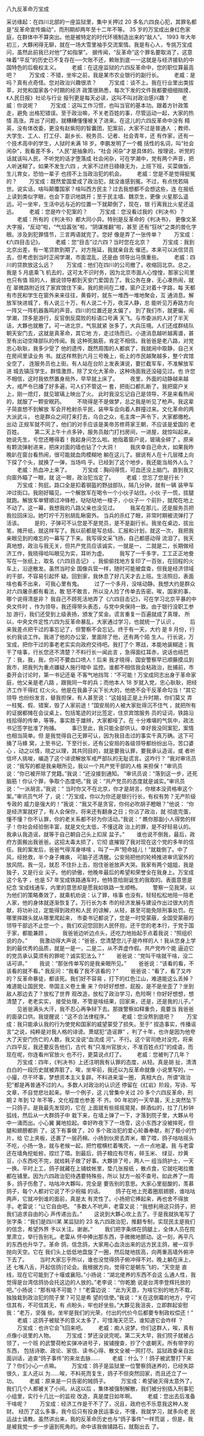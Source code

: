 ﻿八九反革命万宝成

采访缘起：在四川北部的一座监狱里，集中关押过 20 多名六四良心犯，其罪名都是“反革命宣传煽动”，而刑期却两年至十二年不等。
   35 岁的万宝成出身红色家庭，在群体中不算突出。他是被特定的时代环境制造出来的“敌人”。
   1993 年大年初三，大夥闲得无聊，就在一场大雪里袖手交流案情。我是有心人，专挑万宝成问，虽然此前我已对他“了如指掌”。
   据传闻，“反革命”这个罪名要取消了，这意味着“平反”的历史已不复存在──欠账不还，赖账到底一一这就是与经济接轨的中国特色的后极权主义。
   　　老威：在这座监狱的六四反革命中，您的职位算最高吧？
   　　万宝成：不错，坐牢之前，我是某市农业银行的副行长。
   　　老威：是吗？真有点奇怪。您对政治兴趣很浓？
   　　万宝成：谈不上。我在行业里出类拔萃，对党和国家各个时期的经济
   政策很熟悉，每次下发的文件我都要细细揣摸，《人民日报》社论与行业
   报刊更是每天必读，这叫不叫对政治感兴趣？
   　　老威：你说呢？
   　　万宝成：这叫工作习惯，也叫当官的基本功。跟着方针政策走，避免
   出格犯错误。至于政治嘛，不关老百姓的事，尽管运动一起，大家的热情
   高涨。弄出了问题，就糟糟懂懂被关了进来。在这儿的六四反革命中没有
   精英，没有体改委，更没有赵紫阳的智囊团，犯案前，大家不过是普通人
   ；教师、大学生、工人、打工仔、副乡长、税务员、记者、社会青年，还
   有作家，还有一个技术高中的学生，人狱时未满 18 岁。李鹏发明了一个概
   括性的名词，叫“社会闲杂”，我看差不多，“人民”是抽象的，“社会
   闲杂”才是具体的。按理说，听党的话就该叫人民，不听党的话才堕落成
   社会闲杂，可在学潮中，党有两个声音，把人听迷糊了。如果不发生六四
   ，大家不过终日碌碌无为，上班下班，买菜做饭，生儿育女，恐怕一辈子
   也捞不上当政治犯的机会。
   　　老威：您是不是觉得挺冤的？
   　　万宝成：既然爱国爱成了政治犯，就没谁感到冤。不过，有点恍若隔
   世。说实话，啥叫颠覆国家？啥叫西方民主？过去我想都不会想这些，连
   在报纸上读到类似字眼，也会下意识地跳开；至于民主墙、魏京生，更像
   火星那么遥远。可一坐牢，生活中远与近的位置一下就颠倒了，现在，银
   行离我比火星还遥远。
   　　老威：您是咋个犯案的？
   　　万宝成：您没看过我的《判决书》？
   　　老威：所有的《判决书》都大同小异。特别是反革命的《判决书》，
   更像文革大字报，“反动”啦，“气焰嚣张”啦，“阴谋推翻”啦，甚至
   还有“狂吠”之类的兽化字眼。涉及到犯罪情节，三言两语就完了。您好
   像是弄了一张传单？
   　　万宝成：《六四目击记》。
   　　老威：您“目击”过六四？当时您在北京？
   　　万宝成：我到北京出差，有一笔贷款到期了。对方拖延，我就亲自去
   催还。本来可以派信贷员去，但考虑到当时正闹学潮，市面混乱，还是由
   领导出马慎重些。
   　　老威：四川的贷款放这么远？
   　　万宝成：他们在四川的公司撤了，收缩回北京。总之，我是 5 月底乘飞
   机去的，这可太不识时务，因为北京市面人心惶惶，那家公司里也只有值
   班的人，据说领导都到天安门爱国去了。我公务在身，无心凑热闹，就在
   翠微路附近找了家宾馆住下来。我的房间在二楼，窗户正对着十字路，每
   天都有市民和学生在窗外来来往往，黄昏时，就东一堆西一堆地聚会，互
   通消息。解放军快进城了，有人说三十万，有人说二十万，夜深人静，总
   能听见万寿路方向一阵又一阵机器轰鸣的声音。四川的位置还是太偏了，
   到了我们市，就更偏，闹学潮，顶多是游行，反官倒反腐败的标语口号满
   天飞。与市委派的人对了半天话，大夥也就散了。可一进北京，气氛就紧
   张多了，大兵压境。人们还成群结队朝天安门去，这就是真革命，其它地
   方，走过场而已。小道消息越听越离谱，甚至有出动空降部队的传闻。我
   这种死脑筋，肯定不相信。我爸爸是老八路，对党忠心耿耿，我多少受了
   他的遗传，既然周围的人都疯了，我就闹中取静，自己关在房间里读业务
   书。就这样熬到六月三号晚上，街上的市民越聚越多，整个宾馆全空了，
   连服务员也上街。有人站在台阶上发表演说，要拦截军车，不准解放军进
   城去镇压学生。群情激昂，除了文化大革命，这种场面我还没碰见过。也
   许您不相信，这时我依然置身局外，早早就上床了。
   　　夜里，外面的动静越来越大，戒严令已播了好多遍，可人们不管这一
   套，把街口都扎断了。我把窗户关上，刚一熄灯，就见玻璃上映出了火。
   此时我没忘记自己是领导，不是来看热闹的，就服了一颗安眠药。
   　　不晓得是不是做梦，总之我是听见了枪声。我这辈子简直想不到解放
   军会开枪射杀平民，装甲车会向着人群撞过来。文化革命的两大派武斗，
   也是群众之间打来打去，乌合之众，毛主席一声令下，大家都缴枪。出动
   正规军就不同了，他们的对手应该是美帝苏修蒋家王朝，不应该是爱国的
   老百姓。
   　　第二天上午十点多钟，服务员敲门打扫房间，一进屋，就惊叫起来。
   她说先生，亏您还睡得着！我起身问怎么啦。她指着窗户说，玻璃全碎了
   。原来有颗流弹射进来，把床对面的墙也钻了个大洞！
   　　我庆幸自己命大，如果我昨晚趴在窗台看热闹，很可能就血肉模糊地
   躺在这儿了。据说有人在十几层楼上向下探了个头，就换了一弹，当场呜
   乎。已经到了这个地步，我还能当局外人么？
   　　老威：热血冲上来了。
   　　万宝成：胸闷得慌，可血还没上脑门。直到我又向窗外瞄了一眼，就
   这一眼，政治犯当定了。
   　　老威：您忘了您是行长？
   　　万宝成：狗屁。路口全是扣着钢盔的野战部队，隔几分钟，就有一辆
   装甲车冲过街口。我刚好瞄见，一个解放军在喝令一个小伙子站住。小伙
   子一慌，拔腿就跑。解放军单臂顺过冲锋枪，哒哒哒地一梭子，小伙子一
   个前扑，就爬在地上不动了。这一幕，我想我的八路父亲也没见过。
   　　我呆在那儿，还是服务员把我拉回床沿。她叮咛千万别胡乱瞅窗外。
   当兵的杀红了眼，非常时期被流弹打了活该。
   　　是的，子弹可不认您是不是党员，是不是副行长。我坐在桌边，拔出
   笔，摊开纸，就这样写了。我以前都是写总结、汇报和计划，就这一次，
   我把我亲眼见到的难忘的一幕写了下来。我写得文采飞扬，自己都感动得
   流泪了。我天真地想，政治与我无关，但共产党员应该诚实，一就是一，
   二就是二，长期做经济工作，我晓得哈叫眼见为实，耳听为虚。
   　　我写了一千多字，工工正正地誊写在一张纸上，取名《六四目击记》
   。我偷偷找地方复印了一百张，在回程的火车上，沿途散发。虽然当时全
   国像兵营一样，随时可能被盘查，但我是经济领域的干部，不容易引起怀
   疑。回到家，我休息了好几天才去上班。生活照旧，表面啥也看不出来，
   可我心里有鬼。
   　　过了一个多月，没啥动静。我想大约是群众对六四屠杀都有看法，敢
   怒不敢言，所以没人捡了传单去告密。唉，国家的事，哪个说得清是非？
   我自己不顾死活地弄了《六四目击记》，可在学习北京平暴的中央文件时
   ，作为领导，我还得带头表态，与党中央保持一致。由于银行没职工参加
   游行，我们还受到上级表扬，颁发了奖金。谎言重复一百遍就成了真理，
   所以，中央文件定性六四为反革命暴乱，大家通过学习，也就统一了认识
   。
   　　后来我差点把干过的事忘记了，但警察不会忘记。终于有一天，大约
   是 8 月份，行长约我谈工作。我进了他的办公室，里面除了他，还有两个陌
   生人。行长说，万宝成，把你干过的事老老实实向政府交待吧。我打了个
   寒战，本能地装糊途；我干了啥事，行长您还不清楚？不料行长一闻此言
   ，急得面红耳赤，说话也结巴了：我，我，我，你可不要血口喷人！后来
   我才晓得，国安警察早已顺藤摸瓜到我市，把我列为重点嫌疑人施行暗中
   监控。谁都不相信我会粘政治，批捕前，市委开会讨论时，第一书记还毫
   不客气地挡驾：“不可能！万宝成同志出身于革命家庭，他父亲是老八路
   ，跟我同一年的兵；而他本人 18 岁就入党，忠心耿耿，把经济工作干得红
   红火火。他是在我鼻子尖下长大的，他绝不会干反革命勾当！”其它领导
   也纷纷发言，替我担保，有人甚至说：“这娃娃正是上升时期，你们莫又
   弄一柱冤、假、错案，毁了人家前途！”国安局的人被大家批得沉不住气
   ，就把所有的证据都摊在会议桌上，包括笔迹的对比签定，住京宾馆服务
   员的证词，铁路沿线拾得的传单，等等。事实胜于雄辨，大家都哑了。在
   十分难堪的气氛中，政法书记签字批准了拘捕。
   　　事已至此，我只能全部供认。幸好我没同案犯，案情也相当简单。但
   是我觉得自己无罪可认，因为我目击过的事实千真万确。这下可捅了马蜂
   窝，上至书记，下至行长，还有公安局的各级领导都纷纷出马，苦口婆心
   ，动之以情，晓之以理，其共同目的，就是要我认罪，要我承认造谣，或
   者听信坏人挑唆，编造了这个诽谤解放军戒严部队的无耻谎言。这咋行？
   ”我对审讯员说：“我写的都是我亲眼所见，我以一个共产党干部的人格
   来担保！”审讯员说：“你已被开除了党籍。”我说：“还没接到通知。
   ”审讯员说：“落到这一步，还死脑筋！你认个罪，争取个态度吧。”我
   说：“共产党员的态度就是诚实。”审讯员说：“一派胡言。”我说：“
   当时你又不在北京，你才是胡言，你根本没资格审这个案。”审讯员气坏
   了，说：“万宝成，你以为你还是银行行长，有权有势？无产阶级专政的
   威力是强大的！”我说：“我又不是贪官，你何必吹胡子瞪眼？”他说：
   “你是经济案就好了，有人会保你，将来还有翻身之日；你沾了政治，就
   彻底完蛋，懂不懂？你不认罪，你的老关系都不好为你活动。”我说：“
   瞧你那副小人得势的样子！你社会经验倒丰富，就是文化太低，不懂这政
   治上的罪，是不好轻易认的。我承认我造谣，就等于自己朝自己头上扣尿
   盆子。”
   　　谁也说不倒我，最后，政府方面搬出我爸爸。这招太毒太损了，它彻
   底摧毁了我对现在这个党的多年的信任。我的案发后，爸爸气得浑身哆嗦
   ，叫了一声“短命娃儿！”就栽倒了。中了风，经抢救，半个身子瘫痪，
   可脑子还清醒。公安局把他的轮椅推进审讯室外的放风院。我一见，就忍
   不住扑上去，抱住爸爸放声大哭。我家有两个姐姐，我是独子，又是行业
   尖子。他的骄傲，他晚年最后的希望和荣誉全在我身上。万宝成这个名字
   ，也是 57 年宝成铁路通车时，他特意给刚诞生的我取的。表面意思是纪念
   宝成线通车，内里的意思却是愿我如铁路一生顺畅。
   　　警察一见我哭，以为他们的策略奏效了，就乘机劝说：认了罪，啥事
   也没有。轻轻松松地陪一陪老人家，他的身体就逐渐恢复了。万行长为本
   市的经济发展与建设作出过很大的贡献，将功补过，定能得到政府和人民
   的谅解，从轻，甚至可能免除刑事处罚。在哪里摔跟头就从哪里爬起来，
   市委书记都说了，您是一时受蒙蔽，全国受蒙蔽的领导干部远不止您一个
   。我们欢迎您回到人民怀抱，还干您的老本行，于党于国于家，都能兼顾
   。
   　　我爸爸边听边点头，还吃力地抬起手点着我说：“照组织说的办。”
   　　我激动得大声说：“爸爸，您清楚您儿子是咋样的人！我从您身上学
   到的最优秀的品质，就是一是一，二是二，从不弄虚作假。共产党咋个能
   逼迫它的党员承认莫须有的罪呢？诚实犯法么？”
   　　爸爸说：“党叫干啥就干啥，没二话可讲。”
   　　我说：“那张传单写的是我亲眼所见。”
   　　爸爸说：“该看的看，不该看的就不看。”
    我反问：“我看了我不该看的？”
   　　爸爸说：“看了，看了又咋的？反革命暴徒，都该死。我们好不容易
   ，打下的红色江山，难道能这么丢掉？难道能让国民党、帝国主义卷土重
   来？你好好想想，屁股，是不是坐歪了？坐到敌人那边去了？放松了世界
   观改造，放松了政治学习，危险啊！你好好想想，想清楚了，老老实实，
   接受处理，不管是啥结果，回家来，还是，还是我的儿子。”
   　　见爸爸满头大汗，我不忍心再争辩下去。那拨警察如释重负，竟要当
   我爸爸的面录口供。我提醒说：“这不合法律程序。”
   　　老威：您没熬到底吧？
   　　万宝成：我只能承认我的行为使党和国家的威望蒙受了损失。至于“
   捏造事实，传播谣言”之说，纯粹是对我人格的诽谤。萧斌犯“造谣罪”
   ，判了十年，也许是因为他夸大了天安门伤亡的人数，我又没说“血流成
   河”。不行。这个官司绝对没完，将来六四平反，我还要反告他们，古代
   有“只准州官放火，不准百姓点灯”的成语，而现在呢，你连看州官放火
   也不行，更莫说点灯了。
   　　老威：您被判了几年？
   　　万宝成：四年，《判决书》上还注明我有认罪的态度，从轻。真是胡
   扯，清清白白的一段历史就被弄脏了。唉，坐牢前，我还以为反革命就像
   小说里写的，一小撮，尽干坏事，梦想资本主义复辟。不料进来溜一圈，
   真相大白，所谓“政治犯”都是再普通不过的人。多数人对政治的认识还
   停留在《红岩》阶段，写诗、写文章，不自觉悲壮起来。举一个例子，这
   儿曾集中关过 20 多个六四反革命，刑期 2 年到 12 年不等，文化程度也参差
   不
   齐。90 年初的一天早晨，天上突然坠下一只鸽子。是我最先发现的，它在
   上面就有些摇摇晃晃，醉酒似的，拉了几秒钟弧线，然后从一大群鸽子中
   栽下来，在墙上弹了一下，才落到院子里，大夥从号中一涌而出。小心翼
   翼地拾起。幸好昨夜下了一场雪，这小东西才没被摔死，但腿和翅膀都折
   了。这下有事做了，20 多个政治犯的爱心轮番奉献，削了极小的竹片，给
   它上夹板，还裹了一层药棉。小扬到伙房去弄米，嚼了喂，鸽子咕咕摇头
   不吃，小扬一急，就与老候一起，把竹棍横栏着嘴壳，一点一点地灌。我
   与老雷还在墙角挖蚯蚓，捏烂了喂。到最后，鸽子粮应有尽有，碎玉米、
   绿豆、炒黄豆，小东西吃不完，就给耗子做了好事。大夥排了号，两人一
   组当鸽护士，一天一换。平时上工，鸽子就藏在上铺蚊帐里，垫几张报纸
   ，散点食，它就吃喝拉撒都在铺里。因为六四政治犯待遇要特殊些，所以
   狱方一般不查号。如此养了一周多，鸽子伤愈了，咕咕冲大夥叫，完全是
   要告别的意思。大家心里挺酸的，羡慕鸽子，每个人都对它说了不少祝福
   的话。
   　　鸽子在地上兜着圈扇翅膀，谁咕咕两声，它就冲到谁的面前，真是太
   有灵性了。小扬把它捧起来，再也舍不得放手。老雷说：“让它自由吧。
   ”多数人不吭声，老雷又说：“我想利用这只鸽子，把我们追求自由的心
   声传递出去。”
   　　这说到大夥心坎上去了。于是我就执笔写了张字条：“我们是四川某
   某监狱的 23 名六四政治犯，推翻专制，实现民主是我们的信念，希望外界
   予以关注。谢谢。”
   　　我们把字条绑在鸽腿上，全体人员在院里肃立，举行告别礼。老雷从
   怀中捧出那东西，手微微地颤动。这一刻，再平凡的东西也升华了。革命
   鸽，信念鸽，大家用心血浇出来的远方民主鸽，被一双手抛向天空。它在
   我们头上低低地盘旋了一圈，然后陡地拔高，向两重高墙外俯冲下去了。
   　　当时大家忘乎所以，谁也没觉得鸽子俯冲得不对。晚上躺在床上，还
   七嘴八舌，开起信鸽讨论会。我根据方向，觉得它是朝东飞的，“天空是
   直线，现在它可能到了十堰或襄阳。”小扬说：“湖北佬养的东西不会这
   么通人性，我觉得是台湾信鸽协会托这边的人放的。”老李说：“你乾脆
   说是台湾李登辉托放的吧。”小扬说：“那有啥不可能？！”老雷边说：
   “此为天意，为啥它别的地方不栽，独独栽到政治犯的院子里？可见是希
   望的信使。”我说：“关在这倒霉的地方，宁可信其有，不可信其无，有
   点盼头，牢也好坐些。”大夥见我沮丧，立即群起安慰我：“老万，坚强
   些。坐牢是我们的光荣，付出的代价今后都要专制政权偿还！”
   　　老威：这鸽子被赋予的意义太多了，可惜海天茫茫，谁知道它会咋样
   ？
   　　万宝成：也许它会飞回来吧。
   　　老威：痴人说梦。你们这群人，唉，真有点像小说里的人物。
   　　万宝成：梦还没说完呢。第二天大早，我们院子就被占领了，一个班
   的武警荷枪实弹冲进号子，挨铺搜查，抄了个底朝天。所有带字的东西，
   包括诗歌、政论、家信、读书心得、散文全被一网打尽。监狱政委亲自出
   面训话，追查“鸽子事件”的来龙去脉……
   　　老威：什么？！鸽子被武警打下来了？你们小心一点嘛。
   　　万宝成：鸽子是监狱里一位警察鸽迷养的，已经失踪很久，主人还以
   为……唉，不料死而复生，鸽子不但突然回家，而且还立了一功。
   　　老威：原来是一只告密的贼鸽子。
   　　万宝成：希望破灭得太意外了。我们几个人都被关了小间。从这以后
   ，集体被强制解散，我们被分别插入刑事犯小组里，实行十几比一的监视
   改造，真是度日如年啊。
   　　老威：您出去后准备干啥呢？
   　　万宝成：经济工作是干不了了，况且，政府也不乐意我这种人发财。
   经历了这么多事，我今后只有投身民运事业，不懂，我就学习，就多向老
   民运战士请教。虽然讲出来，我的反革命历史也与“鸽子事件”一样荒诞
   ，但是，我是被我党一步一步逼到死角的。命中该我做铺路石，就豁出去
   了。